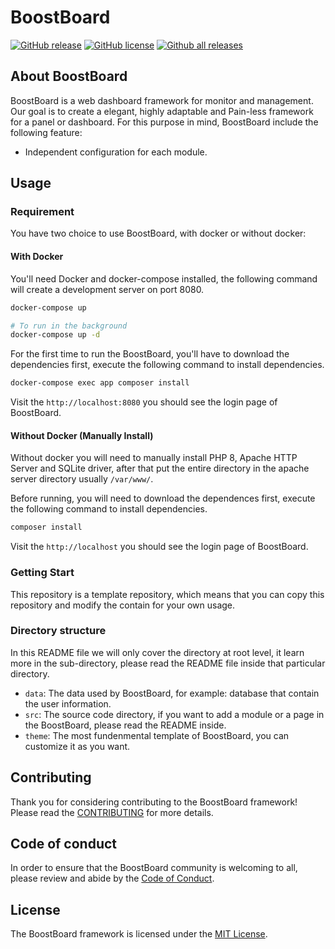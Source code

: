 # BoostBoard

[![GitHub release](https://img.shields.io/github/release/dj6082013/BoostBoard.svg)](https://GitHub.com/dj6082013/BoostBoard/releases/)
[![GitHub license](https://img.shields.io/github/license/dj6082013/BoostBoard.svg)](https://github.com/dj6082013/BoostBoard/blob/master/LICENSE)
[![Github all releases](https://img.shields.io/github/downloads/dj6082013/BoostBoard/total.svg)](https://github.com/dj6082013/BoostBoard/releases/)

## About BoostBoard

BoostBoard is a web dashboard framework for monitor and management.
Our goal is to create a elegant, highly adaptable and Pain-less framework for a panel or dashboard.
For this purpose in mind, BoostBoard include the following feature:

- Independent configuration for each module.

## Usage

### Requirement

You have two choice to use BoostBoard, with docker or without docker:

#### With Docker

You'll need Docker and docker-compose installed, the following command will create a development server on port 8080.
```bash
docker-compose up

# To run in the background
docker-compose up -d
```

For the first time to run the BoostBoard, you'll have to download the dependencies first, execute the following command to install dependencies.
```bash
docker-compose exec app composer install
```
Visit the `http://localhost:8080` you should see the login page of BoostBoard.

#### Without Docker (Manually Install)

Without docker you will need to manually install PHP 8, Apache HTTP Server and SQLite driver, after that put the entire directory in the apache server directory usually `/var/www/`.

Before running, you will need to download the dependences first, execute the following command to install dependencies.
```bash
composer install
```
Visit the `http://localhost` you should see the login page of BoostBoard.

### Getting Start

This repository is a template repository, which means that you can copy this repository and modify the contain for your own usage.

### Directory structure

In this README file we will only cover the directory at root level, it learn more in the sub-directory, please read the README file inside that particular directory.

- `data`: The data used by BoostBoard, for example: database that contain the user information.
- `src`: The source code directory, if you want to add a module or a page in the BoostBoard, please read the README inside.
- `theme`: The most fundenmental template of BoostBoard, you can customize it as you want.

## Contributing

Thank you for considering contributing to the BoostBoard framework! Please read the [CONTRIBUTING](https://github.com/dj6082013/BoostBoard/blob/master/CONTRIBUTING.md) for more details.

## Code of conduct

In order to ensure that the BoostBoard community is welcoming to all, please review and abide by the [Code of Conduct](https://github.com/dj6082013/BoostBoard/blob/master/CODE_OF_CONDUCT.md).

## License

The BoostBoard framework is licensed under the [MIT License](https://opensource.org/licenses/MIT).
